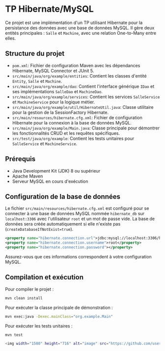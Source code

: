 # TP Hibernate/MySQL

Ce projet est une implémentation d'un TP utilisant Hibernate pour la persistance des données avec une base de données MySQL.
Il gère deux entités principales : `Salle` et `Machine`, avec une relation One-to-Many entre elles.

## Structure du projet

- `pom.xml`: Fichier de configuration Maven avec les dépendances Hibernate, MySQL Connector et JUnit 5.
- `src/main/java/org/example/entities`: Contient les classes d'entité `Entity`, `Salle` et `Machine`.
- `src/main/java/org/example/dao`: Contient l'interface générique `IDao` et ses implémentations `SalleDao` et `MachineDao`.
- `src/main/java/org/example/services`: Contient les services `SalleService` et `MachineService` pour la logique métier.
- `src/main/java/org/example/util/HibernateUtil.java`: Classe utilitaire pour la gestion de la SessionFactory Hibernate.
- `src/main/resources/hibernate.cfg.xml`: Fichier de configuration Hibernate pour la connexion à la base de données MySQL.
- `src/main/java/org/example/Main.java`: Classe principale pour démontrer les fonctionnalités CRUD et les requêtes spécifiques.
- `src/test/java/org/example`: Contient les tests unitaires pour `SalleService` et `MachineService`.

## Prérequis

- Java Development Kit (JDK) 8 ou supérieur
- Apache Maven
- Serveur MySQL en cours d'exécution

## Configuration de la base de données

Le fichier `src/main/resources/hibernate.cfg.xml` est configuré pour se connecter à une base de données MySQL nommée `hibernate_db` sur `localhost:3306` avec l'utilisateur `root` et un mot de passe vide. La base de données sera créée automatiquement si elle n'existe pas (`createDatabaseIfNotExist=true`).

```xml
<property name="hibernate.connection.url">jdbc:mysql://localhost:3306/hibernate_db?createDatabaseIfNotExist=true</property>
<property name="hibernate.connection.username">root</property>
<property name="hibernate.connection.password"></property>
```

Assurez-vous que ces informations correspondent à votre configuration MySQL.

## Compilation et exécution

Pour compiler le projet :

```bash
mvn clean install
```

Pour exécuter la classe principale de démonstration :

```bash
mvn exec:java -Dexec.mainClass="org.example.Main"
```

Pour exécuter les tests unitaires :

```bash
mvn test

<img width="1580" height="716" alt="image" src="https://github.com/user-attachments/assets/ec03a1c9-3161-479a-bb68-18aa940b7880" />

```
